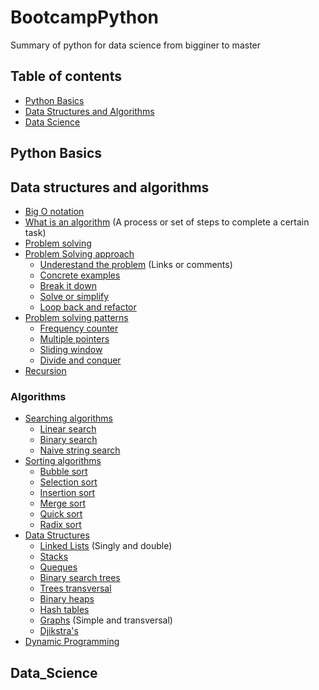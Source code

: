 # BootcampPython
Summary of python for data science from bigginer to master

## Table of contents
* [Python Basics](##Python_Basics)
* [Data Structures and Algorithms](##Data_structures_and_algorithms)
* [Data Science](##Data_science)

## Python Basics

## Data structures and algorithms
* [Big O notation](#c)
 * [What is an algorithm]() (A process or set of steps to complete a certain task)
* [Problem solving]()
 * [Problem Solving approach]()
   * [Underestand the problem]() (Links or comments)
   * [Concrete examples]()
   * [Break it down]()
   * [Solve or simplify]()
   * [Loop back and refactor]()
 * [Problem solving patterns]()
   * [Frequency counter]()
   * [Multiple pointers]()
   * [Sliding window]()
   * [Divide and conquer]()
* [Recursion]()
### Algorithms
* [Searching algorithms]()
  * [Linear search]()
  * [Binary search]()
  * [Naive string search]()
* [Sorting algorithms]()
  * [Bubble sort]()
  * [Selection sort]()
  * [Insertion sort]()
  * [Merge sort]()
  * [Quick sort]()
  * [Radix sort]()
* [Data Structures]()
  * [Linked Lists]() (Singly and double)
  * [Stacks]()
  * [Queques]()
  * [Binary search trees]()
  * [Trees transversal]()
  * [Binary heaps]()
  * [Hash tables]()
  * [Graphs]() (Simple and transversal)
  * [Djikstra's]()
* [Dynamic Programming]()

## Data_Science
